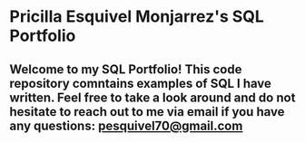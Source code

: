 # Pricilla Esquivel Monjarrez's SQL Portfolio

## Welcome to my SQL Portfolio! This code repository comntains examples of SQL I have written. Feel free to take a look around and do not hesitate to reach out to me via email if you have any questions: pesquivel70@gmail.com
